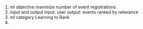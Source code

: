 1. ml objective
   maximize number of event registrations
2. input and output
   input: user
   output: events ranked by relevance
3. ml category
   Learning to Rank
4. 